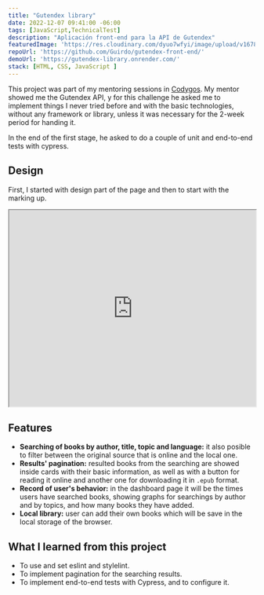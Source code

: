 ```yaml
---
title: "Gutendex library"
date: 2022-12-07 09:41:00 -06:00
tags: [JavaScript,TechnicalTest]
description: "Aplicación front-end para la API de Gutendex"
featuredImage: 'https://res.cloudinary.com/dyuo7wfyi/image/upload/v1678204000/website/projects/gutendex-library_f0sdnz.webp'
repoUrl: 'https://github.com/Guirdo/gutendex-front-end/'
demoUrl: 'https://gutendex-library.onrender.com/'
stack: [HTML, CSS, JavaScript ]
---
```


This project was part of my mentoring sessions in <a href="https://www.codygos.com/" target="_blank">Codygos</a>. My mentor showed me the Gutendex API, y for this challenge he asked me to implement things I never tried before and with the basic technologies, without any framework or library, unless it was necessary for the 2-week period for handing it.

In the end of the first stage, he asked to do a couple of unit and end-to-end tests with cypress.

## Design

First, I started with design part of the page and then to start with the marking up.

<iframe class="border-primary" width="100%" height="400"  src="https://www.figma.com/embed?embed_host=share&url=https%3A%2F%2Fwww.figma.com%2Ffile%2FF9Dt4CVQlpJrPkWut7pgoZ%2Fgutendex-front-end%3Fnode-id%3D0%253A1%26t%3DnJ2ZlFx0yMcgqdDI-1" allowfullscreen></iframe>

## Features

* **Searching of books by author, title, topic and language:** it also posible to filter between the original source that is online and the local one.
*  **Results' pagination:** resulted books from the searching are showed inside cards with their basic information, as well as with a button for reading it online and another one for downloading it in ```.epub``` format.
* **Record of user's behavior:** in the dashboard page it will be the times users have searched books, showing graphs for searchings by author and by topics, and how many books they have added.
* **Local library:** user can add their own books which will be save in the local storage of the browser.

## What I learned from this project

* To use and set eslint and stylelint.
* To implement pagination for the searching results.
* To implement end-to-end tests with Cypress, and to configure it.
